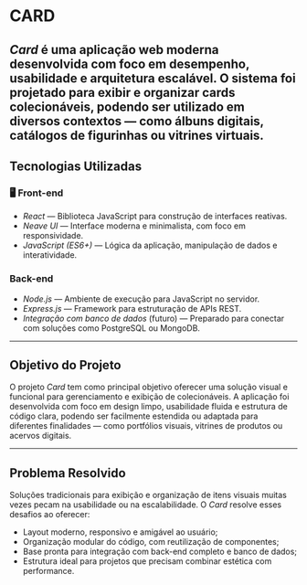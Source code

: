 # CARD

*Card* é uma aplicação web moderna desenvolvida com foco em desempenho, usabilidade e arquitetura escalável. O sistema foi projetado para exibir e organizar cards colecionáveis, podendo ser utilizado em diversos contextos — como álbuns digitais, catálogos de figurinhas ou vitrines virtuais.
---

## Tecnologias Utilizadas

### 🖥️ Front-end
- *React* — Biblioteca JavaScript para construção de interfaces reativas.
- *Neave UI* — Interface moderna e minimalista, com foco em responsividade.
- *JavaScript (ES6+)* — Lógica da aplicação, manipulação de dados e interatividade.

### Back-end
- *Node.js* — Ambiente de execução para JavaScript no servidor.
- *Express.js*  — Framework para estruturação de APIs REST.
- *Integração com banco de dados* (futuro) — Preparado para conectar com soluções como PostgreSQL ou MongoDB.

---

## Objetivo do Projeto

O projeto *Card* tem como principal objetivo oferecer uma solução visual e funcional para gerenciamento e exibição de colecionáveis. A aplicação foi desenvolvida com foco em design limpo, usabilidade fluida e estrutura de código clara, podendo ser facilmente estendida ou adaptada para diferentes finalidades — como portfólios visuais, vitrines de produtos ou acervos digitais.

---

## Problema Resolvido

Soluções tradicionais para exibição e organização de itens visuais muitas vezes pecam na usabilidade ou na escalabilidade. O *Card* resolve esses desafios ao oferecer:

- Layout moderno, responsivo e amigável ao usuário;
- Organização modular do código, com reutilização de componentes;
- Base pronta para integração com back-end completo e banco de dados;
- Estrutura ideal para projetos que precisam combinar estética com performance.

